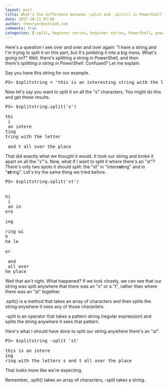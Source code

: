 ```yaml
---
layout: post
title: What's the difference between -split and .split() in PowerShell?
date: 2017-10-11 07:00
author: thmsrynr@outlook.com
comments: true
categories: [-split, beginner series, beginner series, PowerShell, powershell, splitting strings, string manipulation, string manipulation]
---
```

Here's a question I see over and over and over again: "I have a string and I'm trying to split it on this part, but it's jumbling it into a big mess. What's going on?" Well, there's splitting a string in PowerShell, and then there's <em>splitting a string in PowerShell</em>. Confused? Let me explain.

<!--more-->

Say you have this string for our example.

<pre class="lang:ps decode:true ">PS&gt; $splitstring = 'this is an interesting string with the letters s and t all over the place'</pre>

Now let's say you want to split it on all the "s" characters. You might do this and get these results.

<pre class="lang:ps decode:true ">PS&gt; $splitstring.split('s')

thi
 i
 an intere
ting
tring with the letter

 and t all over the place</pre>

That did exactly what we thought it would. It took our string and broke it apart on all the "s"'s. Now, what if I want to split it where there's an "st"? There's only two spots it should split: the "st" in "intere<strong>st</strong>ing" and in "<strong>st</strong>ring". Let's try the same thing we tried before.

<pre class="lang:ps decode:true ">PS&gt; $splitstring.split('st')


hi
 i
 an in
ere

ing

ring wi
h
he le

er

 and
 all over
he place</pre>

Well that ain't right. What happened? If we look closely, we can see that our string was split anywhere that there was an "s" or a "t", rather than where there was an "st" together.

.split() is a method that takes an array of characters and then splits the string anywhere it sees any of those characters.

-split is an operator that takes a pattern string (regular expression) and splits the string anywhere it sees that pattern.

Here's what I should have done to split our string anywhere there's an "st".

<pre class="lang:ps decode:true ">PS&gt; $splitstring -split 'st'

this is an intere
ing
ring with the letters s and t all over the place</pre>

That looks more like we're expecting.

Remember, .split() takes an array of characters, -split takes a string.
